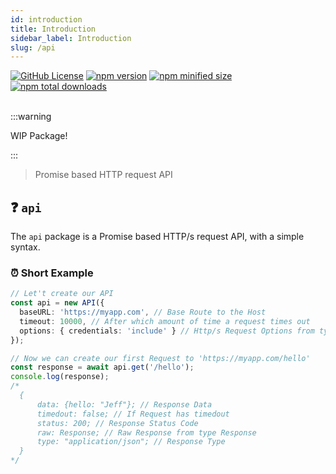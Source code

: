 ```yaml
---
id: introduction
title: Introduction
sidebar_label: Introduction
slug: /api
---
```


<a href="https://github.com/agile-ts/agile">
  <img src="https://img.shields.io/github/license/agile-ts/agile.svg?label=license&style=flat&colorA=293140&colorB=4a4872" alt="GitHub License"/></a>
<a href="https://npm.im/@agile-ts/api">
  <img src="https://img.shields.io/npm/v/@agile-ts/api.svg?label=npm&style=flat&colorA=293140&colorB=4a4872" alt="npm version"/></a>
<a href="https://npm.im/@agile-ts/api">
  <img src="https://img.shields.io/bundlephobia/minzip/@agile-ts/api.svg?label=minified%20size&style=flat&colorA=293140&colorB=4a4872" alt="npm minified size"/></a>
<a href="https://npm.im/@agile-ts/api">
  <img src="https://img.shields.io/npm/dt/@agile-ts/api.svg?label=downloads&style=flat&colorA=293140&colorB=4a4872" alt="npm total downloads"/></a>

<br />
<br />

:::warning

WIP Package!

:::

> Promise based HTTP request API

## ❓ `api` 

The `api` package is a Promise based HTTP/s request API, with a simple syntax.

### ⏰ Short Example
```ts
// Let't create our API
const api = new API({
  baseURL: 'https://myapp.com', // Base Route to the Host
  timeout: 10000, // After which amount of time a request times out
  options: { credentials: 'include' } // Http/s Request Options from type RequestInit
});

// Now we can create our first Request to 'https://myapp.com/hello'
const response = await api.get('/hello');
console.log(response);
/* 
  {
      data: {hello: "Jeff"}; // Response Data
      timedout: false; // If Request has timedout
      status: 200; // Response Status Code
      raw: Response; // Raw Response from type Response
      type: "application/json"; // Response Type
  }
*/
```
